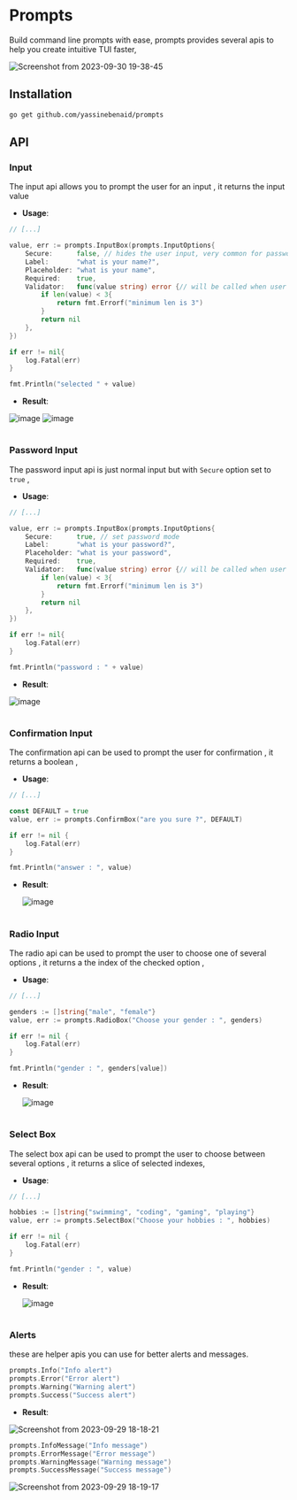 # Prompts

Build command line prompts with ease, prompts provides several apis to help you create intuitive TUI faster,

![Screenshot from 2023-09-30 19-38-45](https://github.com/yassinebenaid/prompts/assets/101285507/7ef5edb3-b13c-4e64-b03d-74f627165982)

## Installation

```bash
go get github.com/yassinebenaid/prompts
```

## API

### Input

The input api allows you to prompt the user for an input , it returns the input value

- **Usage**:

```go
// [...]

value, err := prompts.InputBox(prompts.InputOptions{
	Secure:      false, // hides the user input, very common for passwords
	Label:       "what is your name?",
	Placeholder: "what is your name",
	Required:    true,
	Validator:   func(value string) error {// will be called when user submit, and returned error will be displayed to the user below the input
		if len(value) < 3{
			return fmt.Errorf("minimum len is 3")
		}
		return nil
	},
})

if err != nil{
	log.Fatal(err)
}

fmt.Println("selected " + value)
```

- **Result**:

![image](https://github.com/yassinebenaid/prompts/assets/101285507/de482c92-7ab3-4a36-a68a-422f3f74de02)
![image](https://github.com/yassinebenaid/prompts/assets/101285507/025942de-025d-4e5d-a476-172c3311cf5e)

#

### Password Input

The password input api is just normal input but with `Secure` option set to `true` ,

- **Usage**:

```go
// [...]

value, err := prompts.InputBox(prompts.InputOptions{
	Secure:      true, // set password mode
	Label:       "what is your password?",
	Placeholder: "what is your password",
	Required:    true,
	Validator:   func(value string) error {// will be called when user submit, and returned error will be displayed to the user below the input
		if len(value) < 3{
			return fmt.Errorf("minimum len is 3")
		}
		return nil
	},
})

if err != nil{
	log.Fatal(err)
}

fmt.Println("password : " + value)
```

- **Result**:

![image](https://github.com/yassinebenaid/prompts/assets/101285507/825f5688-9d55-4e2d-acf2-c5b308dfc4a5)

#

### Confirmation Input

The confirmation api can be used to prompt the user for confirmation , it returns a boolean ,

- **Usage**:

```go
// [...]

const DEFAULT = true
value, err := prompts.ConfirmBox("are you sure ?", DEFAULT)

if err != nil {
	log.Fatal(err)
}

fmt.Println("answer : ", value)
```

- **Result**:

  ![image](https://github.com/yassinebenaid/prompts/assets/101285507/8a6c51cb-847d-415a-b11e-96cbf0a2beeb)

#

### Radio Input

The radio api can be used to prompt the user to choose one of several options , it returns a the index of the checked option ,

- **Usage**:

```go
// [...]

genders := []string{"male", "female"}
value, err := prompts.RadioBox("Choose your gender : ", genders)

if err != nil {
	log.Fatal(err)
}

fmt.Println("gender : ", genders[value])
```

- **Result**:

  ![image](https://github.com/yassinebenaid/prompts/assets/101285507/52e82922-844c-4c3a-89b7-a9d8800cd5b0)

#

### Select Box

The select box api can be used to prompt the user to choose between several options , it returns a slice of selected indexes,

- **Usage**:

```go
// [...]

hobbies := []string{"swimming", "coding", "gaming", "playing"}
value, err := prompts.SelectBox("Choose your hobbies : ", hobbies)

if err != nil {
	log.Fatal(err)
}

fmt.Println("gender : ", value)
```

- **Result**:

  ![image](https://github.com/yassinebenaid/prompts/assets/101285507/192424db-c9fe-480d-9f9b-4f8d6cdff56b)

#

### Alerts

these are helper apis you can use for better alerts and messages.

```go
prompts.Info("Info alert")
prompts.Error("Error alert")
prompts.Warning("Warning alert")
prompts.Success("Success alert")
```

- **Result**:

![Screenshot from 2023-09-29 18-18-21](https://github.com/yassinebenaid/prompts/assets/101285507/d380f45b-4db4-4a9d-b4a2-8edf5f518579)

```go
prompts.InfoMessage("Info message")
prompts.ErrorMessage("Error message")
prompts.WarningMessage("Warning message")
prompts.SuccessMessage("Success message")
```

![Screenshot from 2023-09-29 18-19-17](https://github.com/yassinebenaid/prompts/assets/101285507/90fc7d67-f0fe-4608-9f57-b5a0852129f7)
